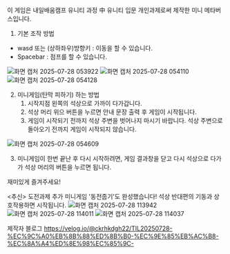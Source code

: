 이 게임은 내일배움캠프 유니티 과정 中 유니티 입문 개인과제로써 제작한 미니 메타버스입니다.

1. 기본 조작 방법
 - wasd 또는 (상하좌우)방향키 : 이동을 할 수 있습니다.
 - Spacebar : 점프를 할 수 있습니다.

![화면 캡처 2025-07-28 053922](https://github.com/user-attachments/assets/5cb81cf5-064e-480e-af54-0c13007e90f7)
![화면 캡처 2025-07-28 054110](https://github.com/user-attachments/assets/3e99cce9-f2ad-4b5c-b20a-152c301e7186)
![화면 캡처 2025-07-28 054128](https://github.com/user-attachments/assets/deba67f3-8b19-4b32-80a6-fedf81781864)

2. 미니게임(탄막 피하기) 하는 방법
   1) 시작지점 왼쪽의 석상으로 가까이 다가갑니다.
   2) 석상 머리 위으 버튼을 누르면 안내 문장 출력 후 게임이 시작됩니다.
   3) 게임이 시작되기 전까지 석상 주변을 벗어나지 마시기 바랍니다. 석상 주변으로 돌아오기 전까지 게임이 시작되지 않습니다.

![화면 캡처 2025-07-28 054609](https://github.com/user-attachments/assets/a4913731-edc6-417c-b682-599bcb76afe9)

3. 미니게임이 한번 끝난 후 다시 시작하려면, 게임 결과창을 닫고 다시 석상으로 다가가 석상 머리의 버튼을 누르면 됩니다.

재미있게 즐겨주세요!

<추신> 
도전과제 추가 미니게임 '동전줍기'도 완성했습니다! 석상 반대편의 기동과 상호작용하면 시작됩니다.
![화면 캡처 2025-07-28 113942](https://github.com/user-attachments/assets/b139410c-9c2e-45cc-adf3-875618d72425)
![화면 캡처 2025-07-28 114011](https://github.com/user-attachments/assets/a147e19e-4f1b-4553-b0d1-8ada47b2e6e4)
![화면 캡처 2025-07-28 114037](https://github.com/user-attachments/assets/7c18c1f1-7786-4c9d-b7fb-8946400b27dd)


제작자 블로그
https://velog.io/@ckrhkdgh22/TIL20250728-%EC%9C%A0%EB%8B%88%ED%8B%B0-%EC%9E%85%EB%AC%B8-%EC%8A%A4%ED%8E%98%EC%85%9C-
